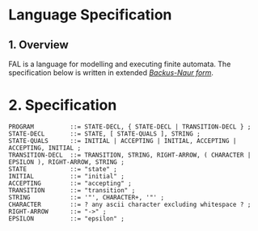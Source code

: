 # Language Specification


## 1. Overview

FAL is a language for modelling and executing finite automata. The specification below is written in extended [*Backus-Naur form*](https://en.wikipedia.org/wiki/Extended_Backus%E2%80%93Naur_form).


# 2. Specification

```
PROGRAM          ::= STATE-DECL, { STATE-DECL | TRANSITION-DECL } ;
STATE-DECL       ::= STATE, [ STATE-QUALS ], STRING ;
STATE-QUALS      ::= INITIAL | ACCEPTING | INITIAL, ACCEPTING | ACCEPTING, INITIAL ;
TRANSITION-DECL  ::= TRANSITION, STRING, RIGHT-ARROW, ( CHARACTER | EPSILON ), RIGHT-ARROW, STRING ;
STATE            ::= "state" ;
INITIAL          ::= "initial" ;
ACCEPTING        ::= "accepting" ;
TRANSITION       ::= "transition" ;
STRING           ::= '"', CHARACTER+, '"' ;
CHARACTER        ::= ? any ascii character excluding whitespace ? ;
RIGHT-ARROW      ::= "->" ;
EPSILON          ::= "epsilon" ;
```
